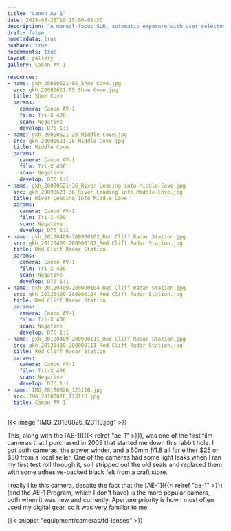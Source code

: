 ```yaml
---
title: "Canon AV-1"
date: 2018-08-28T19:15:00-02:30
description: "A manual-focus SLR, automatic exposure with user selected aperture"
draft: false
nometadata: true
noshare: true
nocomments: true
layout: gallery
gallery: Canon AV-1

resources:
- name: gkh_20090621-05_Shoe Cove.jpg
  src: gkh_20090621-05_Shoe Cove.jpg
  title: Shoe Cove
  params:
    camera: Canon AV-1
    film: Tri-X 400
    scan: Negative
    develop: D76 1:1
- name: gkh_20090621-28_Middle Cove.jpg
  src: gkh_20090621-28_Middle Cove.jpg
  title: Middle Cove
  params:
    camera: Canon AV-1
    film: Tri-X 400
    scan: Negative
    develop: D76 1:1
- name: gkh_20090621-36_River Leading into Middle Cove.jpg
  src: gkh_20090621-36_River Leading into Middle Cove.jpg
  title: River Leading into Middle Cove
  params:
    camera: Canon AV-1
    film: Tri-X 400
    scan: Negative
    develop: D76 1:1
- name: gkh_20120409-200900102_Red Cliff Radar Station.jpg
  src: gkh_20120409-200900102_Red Cliff Radar Station.jpg
  title: Red Cliff Radar Station
  params:
    camera: Canon AV-1
    film: Tri-X 400
    scan: Negative
    develop: D76 1:1
- name: gkh_20120409-200900104_Red Cliff Radar Station.jpg
  src: gkh_20120409-200900104_Red Cliff Radar Station.jpg
  title: Red Cliff Radar Station
  params:
    camera: Canon AV-1
    film: Tri-X 400
    scan: Negative
    develop: D76 1:1
- name: gkh_20120409-200900111_Red Cliff Radar Station.jpg
  src: gkh_20120409-200900111_Red Cliff Radar Station.jpg
  title: Red Cliff Radar Station
  params:
    camera: Canon AV-1
    film: Tri-X 400
    scan: Negative
    develop: D76 1:1
- name: IMG_20180826_123110.jpg
  src: IMG_20180826_123110.jpg
  title: Canon AV-1
---
```


{{< image "IMG_20180826_123110.jpg" >}}

This, along with the [AE-1]({{< relref "ae-1" >}}), was one of the first film cameras that I purchased in 2009 that started me down this rabbit hole. I got both cameras, the power winder, and a 50mm ƒ/1.8 all for either $25 or $30 from a local seller. One of the cameras had some light leaks when I ran my first test roll through it, so I stripped out the old seals and replaced them with some adhesive-backed black felt from a craft store.

I really like this camera, despite the fact that the [AE-1]({{< relref "ae-1" >}}) (and the AE-1 Program, which I don't have) is the more popular camera, both when it was new and currently. Aperture priority is how I most often used my digital gear, so it was very familiar to me.

{{< snippet "equipment/cameras/fd-lenses" >}}
